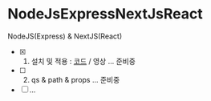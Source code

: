 # NodeJsExpressNextJsReact
NodeJS(Express) &amp; NextJS(React)

- [x] 1. 설치 및 적용 : [코드](https://github.com/doyle-flutter/NodeJsExpressNextJsReact/tree/main/start) / 영상 ... 준비중
- [ ] 2. qs & path & props ... 준비중
- [ ] ...
